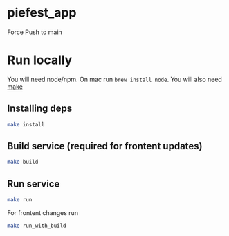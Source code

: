 # piefest_app
Force Push to main

# Run locally

You will need node/npm. On mac run `brew install node`. You will also need [make](https://www.google.com/search?q=install%20make)

## Installing deps
```bash
make install
```

## Build service (required for frontent updates)
```bash
make build
```

## Run service
```bash
make run
```

For frontent changes run
```bash
make run_with_build
```